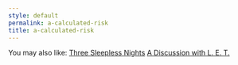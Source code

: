 ```yaml
---
style: default
permalink: a-calculated-risk
title: a-calculated-risk
---
```

You may also like:
[Three Sleepless Nights](http://scp-wiki.net/three-sleepless-nights)
[A Discussion with L. E. T.](http://scp-wiki.net/a-discussion-with-l-e-t)